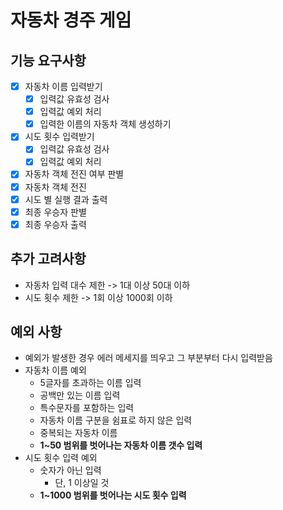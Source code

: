 # 자동차 경주 게임

## 기능 요구사항

- [x] 자동차 이름 입력받기
  - [x] 입력값 유효성 검사
  - [x] 입력값 예외 처리
  - [x] 입력한 이름의 자동차 객체 생성하기
- [x] 시도 횟수 입력받기
  - [x] 입력값 유효성 검사
  - [x] 입력값 예외 처리
- [x] 자동차 객체 전진 여부 판별
- [x] 자동차 객체 전진
- [x] 시도 별 실행 결과 출력
- [x] 최종 우승자 판별
- [x] 최종 우승자 출력

## 추가 고려사항

- 자동차 입력 대수 제한 -> 1대 이상 50대 이하
- 시도 횟수 제한 -> 1회 이상 1000회 이하

## 예외 사항

- 예외가 발생한 경우 에러 메세지를 띄우고 그 부분부터 다시 입력받음
- 자동차 이름 예외
  - 5글자를 초과하는 이름 입력
  - 공백만 있는 이름 입력
  - 특수문자를 포함하는 입력
  - 자동차 이름 구분을 쉼표로 하지 않은 입력
  - 중복되는 자동차 이름
  - **1~50 범위를 벗어나는 자동차 이름 갯수 입력**
- 시도 횟수 입력 예외
  - 숫자가 아닌 입력
    - 단, 1 이상일 것
  - **1~1000 범위를 벗어나는 시도 횟수 입력**
